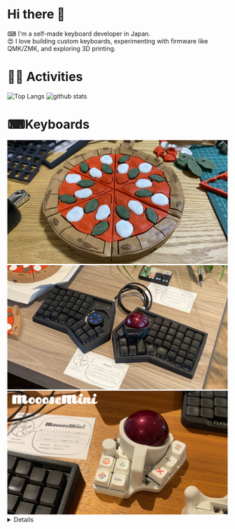 # Hi there 👋
⌨ I'm a self-made keyboard developer in Japan.  
😍 I love building custom keyboards, experimenting with firmware like QMK/ZMK, and exploring 3D printing.  

# 🏃‍♀️ Activities
<div align="left"> 
  <img alt="Top Langs" height="170px" src="https://github-readme-stats.vercel.app/api?username=ataruno&theme=vue-dark&layout=compact" />
  <img alt="github stats" height="170px" src="https://github-readme-stats.vercel.app/api/top-langs/?username=ataruno&theme=vue-dark&layout=compact" />
</div>

# ⌨Keyboards
<div align="left"> 
  <img alt="Top Langs" with="150px" src="https://raw.githubusercontent.com/ataruno/A_PIECE_OF_KEYBOARD/main/image/A_PIECE_OF_KEYBOARD_5.jpg" />
  <img alt="Top Langs" with="150px" src="https://github.com/ataruno/Mooose/blob/main/image/Mooose_1.jpg" />
  <img alt="Top Langs" with="150px" src="https://github.com/ataruno/MoooseMini/blob/main/Readme_image/MoooseMini01.png" />
</div>

<details>

## A_PIECE_OF_KEYBOARD 🍕
<a href="https://github.com/ataruno/A_PIECE_OF_KEYBOARD" target="_blank">
  <img alt="Top Langs" with="200px" src="https://raw.githubusercontent.com/ataruno/A_PIECE_OF_KEYBOARD/main/image/A_PIECE_OF_KEYBOARD_5.jpg" />
</a>

## Mooose
<a href="https://github.com/ataruno/Mooose" target="_blank">
  <img alt="Top Langs" with="200px" src="https://github.com/ataruno/Mooose/blob/main/image/Mooose_1.jpg" />
</a>

## MoooseMini
<a href="https://github.com/ataruno/MoooseMini" target="_blank">
  <img alt="Top Langs" with="200px" src="https://github.com/ataruno/MoooseMini/blob/main/Readme_image/MoooseMini01.png" />
</a>

</details>